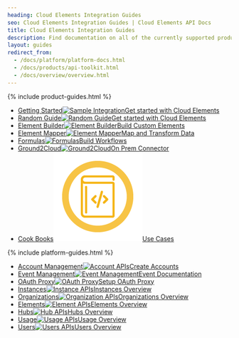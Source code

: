```yaml
---
heading: Cloud Elements Integration Guides
seo: Cloud Elements Integration Guides | Cloud Elements API Docs
title: Cloud Elements Integration Guides
description: Find documentation on all of the currently supported products.
layout: guides
redirect_from:
  - /docs/platform/platform-docs.html
  - /docs/products/api-toolkit.html
  - /docs/overview/overview.html
---
```


{% include product-guides.html %}

* [Getting Started![Sample Integration](/assets/img/integration-guide.png)Get started with Cloud Elements](/docs/guides/integration-guide/overview.html)
* [Random Guide![Random Guide](/assets/img/integration-guide.png)Get started with Cloud Elements](/docs/guides/integration-guide/overview.html)
* [Element Builder![Element Builder](/assets/img/element-builder-icon.png)Build Custom Elements](/docs/guides/element-builder/)
* [Element Mapper![Element Mapper](/assets/img/element-mapper-icon.png)Map and Transform Data](/docs/guides/element-mapper/)
* [Formulas![Formulas](/assets/img/formulas-icon.png)Build Workflows](/docs/guides/formulas/)
* [Ground2Cloud![Ground2Cloud](/assets/img/ground-2-cloud-icon.png)On Prem Connector](/docs/guides/ground-2-cloud/)
* [Cook Books![Cook Books](/assets/img/cookbook.png)Use Cases](/docs/guides/cook-books/home)

{% include platform-guides.html %}

* [Account Management![Account APIs](/assets/img/platform-icons/accounts.png)Create Accounts](/docs/guides/accounts/account-management.html)
* [Event Management![Event Management](/assets/img/platform-icons/events.png)Event Documentation](/docs/guides/event-management/)
* [OAuth Proxy![OAuth Proxy](/assets/img/platform-icons/oauth-proxy.png)Setup OAuth Proxy](/docs/guides/oauth-proxy/)
* [Instances![Instance APIs](/assets/img/platform-icons/instances.png)Instances Overview](/docs/guides/instances/)
* [Organizations![Organization APIs](/assets/img/platform-icons/organizations.png)Organizations Overview](/docs/guides/organizations/)
* [Elements![Element APIs](/assets/img/platform-icons/elements.png)Elements Overview](/docs/guides/elements/)
* [Hubs![Hub APIs](/assets/img/platform-icons/hubs.png)Hubs Overview](/docs/guides/hubs/)
* [Usage![Usage APIs](/assets/img/platform-icons/usage.png)Usage Overview](/docs/guides/usage/)
* [Users![Users APIs](/assets/img/platform-icons/users.png)Users Overview](/docs/guides/users/)
